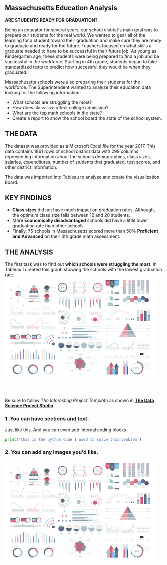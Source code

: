 ## Massachusetts Education Analysis

**ARE STUDENTS READY FOR GRADUATION?** 

Being an educator for several years, our school district's main goal was to prepare our students for the real world.  We wanted to gear all of the learning for a student toward their graduation and make sure they are ready to graduate and ready for the future.  Teachers focused on what skills a graduate needed to have to be successful in their future job.  As young as Kindergarten age, these students were being prepared to find a job and be successful in the workforce.  Starting in 4th grade, students began to take standardized tests to predict how successful they would be when they graduated. 

Massachusetts schools were also preparing their students for the workforce.  The Superintendent wanted to analyze their education data looking for the following information:

<ul>
  <li>What schools are struggling the most? </li>
  <li>How does class size affect college admission?</li>
  <li>What are the top math schools in the state?</li>
  <li>Create a report to show the school board the state of the school system.</li>
</ul>

<h2>THE DATA</h2>

The dataset was provided as a Microsoft Excel file for the year 2017.  This data contains 1861 rows of school district data with 299 columns representing information about the schools demographics, class sizes, salaries, expenditures, number of students that graduated, test scores, and other district information.  

The data was imported into Tableau to analyze and create the visualization board.  

<h2>KEY FINDINGS</h2>
<ul>
  <li><b>Class sizes</b> did not have much impact on graduation rates.  Although, the optimum class size falls between 12 and 20 students. </li> 
  <li>More <b>Economically disadvantaged</b> schools did have a little lower graduation rate than other schools.</li>
  <li>Finally, 75 schools in Massachusetts scored more than 50% <b>Proficient and Advanced</b> on their 4th grade math assessment.</li>
</ul>

<h2>THE ANALYSIS</h2>

The first task was to find out <b>which schools were struggling the most</b>.  In Tableau I created this graph showing the schools with the lowest graduation rate.   
<img src="images/dummy_thumbnail.jpg?raw=true"/>

<br>
<br>

Be sure to follow *The Interesting Project Template* as shown in [**The Data Science Project Studio**](https://www.datacareerjumpstart.com/products/the-data-science-project-studio/categories/2150357707/posts/2158441592). 

### 1. You can have sections and text.

Just like this. And you can even add internal coding blocks

```python
print('this is the python code I used to solve this problem')
```

### 2. You can add any images you'd like. 

<img src="images/dummy_thumbnail.jpg?raw=true"/>

